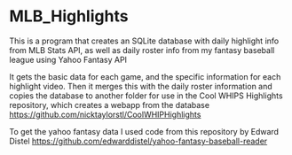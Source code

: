 # MLB_Highlights
This is a program that creates an SQLite database with daily highlight info from MLB Stats API, as well as daily roster info from my fantasy baseball league using Yahoo Fantasy API

It gets the basic data for each game, and the specific information for each highlight video.
Then it merges this with the daily roster information and copies the database to another folder for use in the Cool WHIPS Highlights repository, which creates a webapp from the database
https://github.com/nicktaylorstl/CoolWHIPHighlights

 
To get the yahoo fantasy data I used code from this repository by Edward Distel
 https://github.com/edwarddistel/yahoo-fantasy-baseball-reader 
